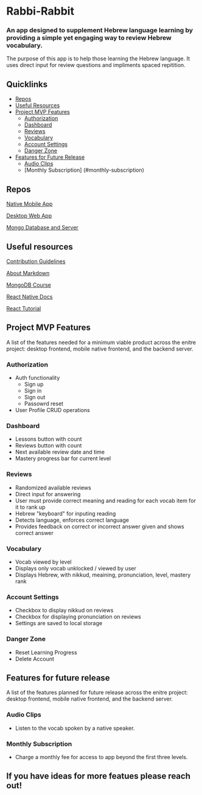 # Rabbi-Rabbit

### An app designed to supplement Hebrew language learning by providing a simple yet engaging way to review Hebrew vocabulary.

The purpose of this app is to help those learning the Hebrew language. It uses direct input for review questions and impliments spaced repitition.

## Quicklinks

* [Repos](#repos)
* [Useful Resources](#useful-resources)
* [Project MVP Features](#project-mvp-features)
    * [Authorization](#auth)
    * [Dashboard](#dashboard)
    * [Reviews](#reviews)
    * [Vocabulary](#vocabulary)
    * [Account Settings](#account-settings)
    * [Danger Zone](#danger-zone)
* [Features for Future Release](#features-for-future-release)
    * [Audio Clips](#audio-clips)
    * [Monthly Subscription] (#monthly-subscription)

## Repos

[Native Mobile App]([https://github.com/Grow-Work/frontend-react-native](https://github.com/Rabbi-Rabbit/react-native-mobile-app))

[Desktop Web App](https://github.com/Rabbi-Rabbit/frontend-react-desktop)

[Mongo Database and Server](https://github.com/Rabbi-Rabbit/mongo-db-node-server)

## Useful resources

[Contribution Guidelines](https://github.com/Grow-Work/.github/blob/main/GENERAL-CONTRIBUTING.md)

[About Markdown](https://docs.github.com/github/writing-on-github/getting-started-with-writing-and-formatting-on-github/basic-writing-and-formatting-syntax)

[MongoDB Course](https://university.mongodb.com/learning_paths/developer)

[React Native Docs](https://reactnative.dev/docs/getting-started)

[React Tutorial](https://reactjs.org/tutorial/tutorial.html)

## Project MVP Features

A list of the features needed for a minimum viable product across the enitre project: desktop frontend, mobile native frontend, and the backend server.

### Authorization

* Auth functionality
    * Sign up
    * Sign in
    * Sign out
    * Passowrd reset
* User Profile CRUD operations

### Dashboard

* Lessons button with count
* Reviews button with count
* Next available review date and time
* Mastery progress bar for current level

### Reviews

* Randomized available reviews
* Direct input for answering
* User must provide correct meaning and reading for each vocab item for it to rank up
* Hebrew "keyboard" for inputing reading
* Detects language, enforces correct language
* Provides feedback on correct or incorrect answer given and shows correct answer

### Vocabulary

* Vocab viewed by level
* Displays only vocab unklocked / viewed by user
* Displays Hebrew, with nikkud, meaining, pronunciation, level, mastery rank

### Account Settings

* Checkbox to display nikkud on reviews
* Checkbox for displaying pronunciation on reviews
* Settings are saved to local storage

### Danger Zone

* Reset Learning Progress
* Delete Account

## Features for future release

A list of the features planned for future release across the enitre project: desktop frontend, mobile native frontend, and the backend server.

### Audio Clips

* Listen to the vocab spoken by a native speaker.

### Monthly Subscription

* Charge a monthly fee for access to app beyond the first three levels.


## If you have ideas for more featues please reach out!





